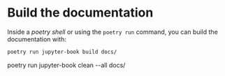 
# Build the documentation

Inside a *poetry shell* or using the `poetry run` command, you can build the
documentation with:

```bash
poetry run jupyter-book build docs/
```


 poetry run jupyter-book clean --all docs/
